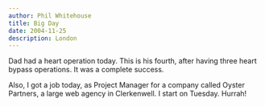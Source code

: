 ```yaml
---
author: Phil Whitehouse
title: Big Day
date: 2004-11-25
description: London
---
```


Dad had a heart operation today. This is his fourth, after having three heart bypass operations. It was a complete success.

Also, I got a job today, as Project Manager for a company called Oyster Partners, a large web agency in Clerkenwell. I start on Tuesday. Hurrah!

